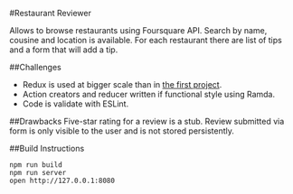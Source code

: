 #Restaurant Reviewer

Allows to browse restaurants using Foursquare API. Search by name, cousine and
location is available. For each restaurant there are list of tips and a form
that will add a tip.

##Challenges

* Redux is used at bigger scale than in
[the first project](https://github.com/growtofill/nd802p1-meet-up-event-planner).
* Action creators and reducer written if functional style using Ramda.
* Code is validate with ESLint.

##Drawbacks
Five-star rating for a review is a stub. Review
submitted via form is only visible to the user and is not stored persistently.

##Build Instructions
```
npm run build
npm run server
open http://127.0.0.1:8080
